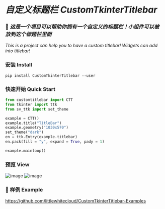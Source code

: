# _自定义标题栏_ _CustomTkinterTitlebar_

### 📃 *这是一个项目可以帮助你拥有一个自定义的标题栏！小组件可以被放到这个标题栏里面*

*This is a project can help you to have a custom titlebar! Widgets can add into titlebar!*

### 安装 Install
```console
pip install CustomTkinterTitlebar --user
```

### 快速开始 Quick Start
```python
from customtitlebar import CTT
from tkinter import ttk
from sv_ttk import set_theme

example = CTT()
example.title("TitleBar")
example.geometry("1030x570")
set_theme("dark")
en = ttk.Entry(example.titlebar)
en.pack(fill = "y", expand = True, pady = 1)

example.mainloop()
```

### 预览 View
![image](https://github.com/user-attachments/assets/c04deef7-a2d2-4fb1-be19-3632e4149f6c)
![image](https://github.com/user-attachments/assets/181b8bcf-85ec-4dbc-81b2-086c36bbed11)


### 🎰 样例 Example
https://github.com/littlewhitecloud/CustomTkinterTitlebar-Examples

